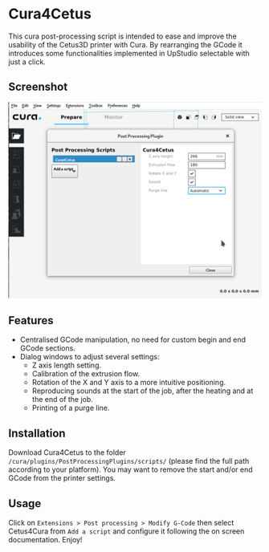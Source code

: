 # Cura4Cetus
This cura post-processing script is intended to ease and improve the usability of the Cetus3D printer with Cura. By rearranging the GCode it introduces some functionalities implemented in UpStudio selectable with just a click.

## Screenshot
![Screenshot](https://raw.githubusercontent.com/dpellegr/Cura4Cetus/master/Screenshot.png)

## Features
* Centralised GCode manipulation, no need for custom begin and end GCode sections.
* Dialog windows to adjust several settings:
  * Z axis length setting.
  * Calibration of the extrusion flow.
  * Rotation of the X and Y axis to a more intuitive positioning.
  * Reproducing sounds at the start of the job, after the heating and at the end of the job.
  * Printing of a purge line.

## Installation
Download Cura4Cetus to the folder `/cura/plugins/PostProcessingPlugins/scripts/` (please find the full path according to your platform). You may want to remove the start and/or end GCode from the printer settings.

## Usage
Click on `Extensions > Post processing > Modify G-Code` then select Cetus4Cura from `Add a script` and configure it following the on screen documentation. Enjoy!

